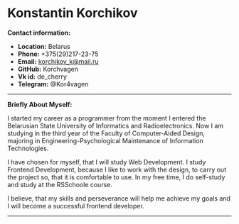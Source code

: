# Konstantin Korchikov
**Contact information:**

* **Location:** Belarus
* **Phone:** +375(29)217-23-75
* **Email:** korchikov_k@mail.ru
* **GitHub:** Korchvagen
* **Vk id:** de_cherry
* **Telegram:** @Kor4vagen
***
**Briefly About Myself:**

I started my career as a programmer from the moment I entered the Belarusian State University of Informatics and Radioelectronics. Now I am studying in the third year of the Faculty of Computer-Aided Design, majoring in Engineering-Psychological Maintenance of Information Technologies.

I have chosen for myself, that I will study Web Development. I study Frontend Development, because I like to work with the design, to carry out the project so, that it is comfortable to use. In my free time, I do self-study and study at the RSSchoole course.

I believe, that my skills and perseverance will help me achieve my goals and I will become a successful frontend developer.
***
